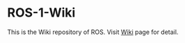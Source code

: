 # ROS-1-Wiki
This is the Wiki repository of ROS.
Visit [Wiki](https://github.com/ROS-utagoe/ROS-1-Wiki/wiki) page for detail.
